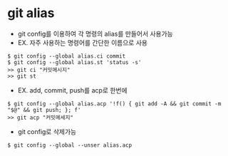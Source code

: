 # git alias

- git config를 이용하여 각 명령의 alias를 만들어서 사용가능
- EX. 자주 사용하는 명령어를 간단한 이름으로 사용	

```
$ git config --global alias.ci commit
$ git config --global alias.st 'status -s'
>> git ci "커밋메시지"
>> git st
```

- EX. add, commit, push를 acp로 한번에

```
$ git config --global alias.acp '!f() { git add -A && git commit -m "$@" && git push; }; f'
>> git acp "커밋메세지"
```

- git config로 삭제가능

```
$ git config --global --unser alias.acp
```

